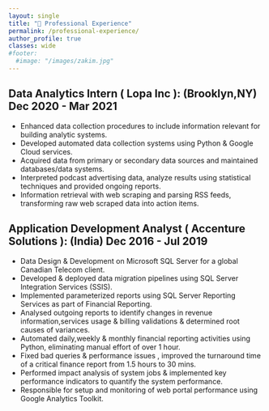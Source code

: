```yaml
---
layout: single
title: "🏢 Professional Experience"
permalink: /professional-experience/
author_profile: true
classes: wide
#footer:
  #image: "/images/zakim.jpg"
---
```



## Data Analytics Intern ( Lopa Inc ): (Brooklyn,NY) Dec 2020 - Mar 2021
- Enhanced data collection procedures to include information relevant for building analytic systems.<br>
- Developed automated data collection systems using Python & Google Cloud services.<br>
- Acquired data from primary or secondary data sources and maintained databases/data systems.<br>
- Interpreted podcast advertising data, analyze results using statistical techniques and provided ongoing reports.<br>
- Information retrieval with web scraping and parsing RSS feeds, transforming raw web scraped data into action items.<br>
	
## Application Development Analyst ( Accenture Solutions ): (India) Dec 2016 - Jul 2019
-	Data Design & Development on Microsoft SQL Server for a global Canadian Telecom client. <br>
-	Developed & deployed data migration pipelines using SQL Server Integration Services (SSIS). <br>
-	Implemented parameterized reports using SQL Server Reporting Services as part of Financial Reporting.<br>
-	Analysed outgoing reports to identify changes in revenue information,services usage & billing validations & determined root causes of variances.<br>
-	Automated daily,weekly & monthly financial reporting activities using Python, eliminating manual effort of over 1 hour.<br>
-	Fixed bad queries & performance issues , improved the turnaround time of a critical finance report from 1.5 hours to 30 mins.<br>
-	Performed impact analysis of system jobs & implemented key performance indicators to quantify the system performance.<br>
-	Responsible for setup and monitoring of web portal performance using Google Analytics Toolkit.<br>


